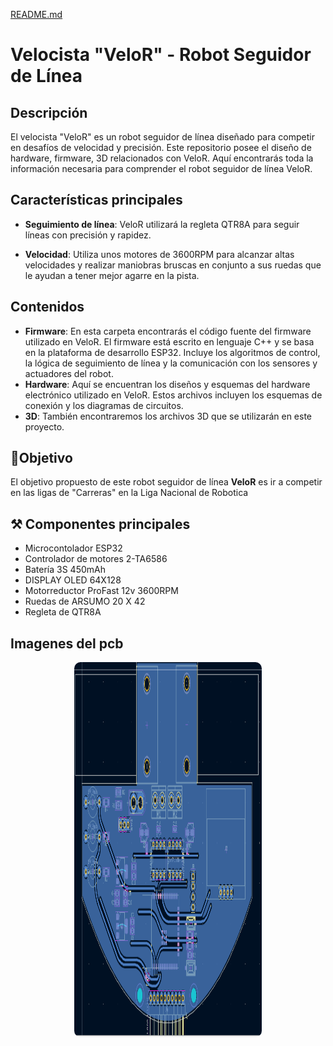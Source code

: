 [README.md](https://github.com/user-attachments/files/22640474/README.md)
# Velocista "VeloR" - Robot Seguidor de Línea

## Descripción

El velocista "VeloR" es un robot seguidor de línea diseñado para competir en desafíos de velocidad y precisión. Este repositorio posee el diseño de hardware, firmware, 3D relacionados con VeloR. Aquí encontrarás toda la información necesaria para comprender el robot seguidor de línea VeloR.

## Características principales

- **Seguimiento de línea**: VeloR utilizará la regleta QTR8A para seguir líneas con precisión y rapidez.

- **Velocidad**: Utiliza unos motores de 3600RPM para alcanzar altas velocidades y realizar maniobras bruscas en conjunto a sus ruedas que le ayudan a tener mejor agarre en la pista.

## Contenidos
- **Firmware**: En esta carpeta encontrarás el código fuente del firmware utilizado en VeloR. El firmware está escrito en lenguaje C++ y se basa en la plataforma de desarrollo ESP32. Incluye los algoritmos de control, la lógica de seguimiento de línea y la comunicación con los sensores y actuadores del robot.
- **Hardware**: Aquí se encuentran los diseños y esquemas del hardware electrónico utilizado en VeloR. Estos archivos incluyen los esquemas de conexión y los diagramas de circuitos.
- **3D**: También encontraremos los archivos 3D que se utilizarán en este proyecto.

## 🎉Objetivo

 El objetivo propuesto de este robot seguidor de línea **VeloR** es ir a competir en las ligas de "Carreras" en la Liga Nacional de Robotica
 
## ⚒ Componentes principales
- Microcontolador ESP32
- Controlador de motores 2-TA6586
- Batería 3S 450mAh
- DISPLAY OLED 64X128
- Motorreductor ProFast 12v 3600RPM
- Ruedas de ARSUMO 20 X 42
- Regleta de QTR8A 


## Imagenes del pcb

<div align="center">
<img src= "./docs/PCB MAIN BLUE.PNG" alt="PCB MAIN BLUE" width="300" height="600" style="border-radius: 10px; box-shadow: 0 4px 8px rgba (0,0,0,0,2);"/>

